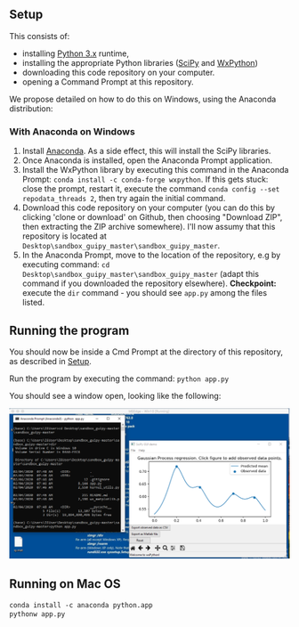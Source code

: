 
## Setup

This consists of:

- installing [Python 3.x](https://python.org/) runtime, 
- installing the appropriate Python libraries ([SciPy](https://www.scipy.org/) and [WxPython](https://wxpython.org/))
- downloading this code repository on your computer.
- opening a Command Prompt at this repository.

We propose detailed on how to do this on Windows, using the Anaconda distribution:


### With Anaconda on Windows

1. Install [Anaconda](https://www.anaconda.com/distribution/). As a side effect, this will install the SciPy libraries.
2. Once Anaconda is installed, open the Anaconda Prompt application.
3. Install the WxPython library by executing this command in the Anaconda Prompt: `conda install -c conda-forge wxpython`. If this gets stuck: close the prompt, restart it, execute the command `conda config --set repodata_threads 2`, then try again the initial command.
4. Download this code repository on your computer (you can do this by clicking 'clone or download' on Github, then choosing "Download ZIP", then extracting the ZIP archive somewhere). I'll now assumy that this repository is located at `Desktop\sandbox_guipy_master\sandbox_guipy_master`.
5. In the Anaconda Prompt, move to the location of the repository, e.g by executing command: `cd Desktop\sandbox_guipy_master\sandbox_guipy_master` (adapt this command if you downloaded the repository elsewhere). **Checkpoint:** execute the `dir` command - you should see `app.py` among the files listed.


## Running the program

You should now be inside a Cmd Prompt at the directory of this repository, as described in [Setup](#Setup).

Run the program by executing the command: `python app.py`

You should see a window open, looking like the following:

![](./demo_guipy.png)



## Running on Mac OS

``` 
conda install -c anaconda python.app
pythonw app.py
```

